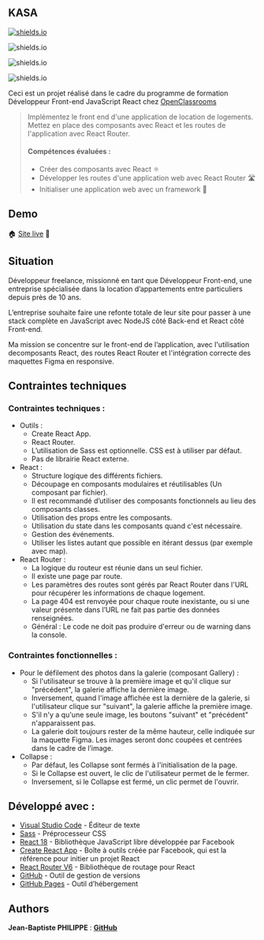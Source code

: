 
## **KASA**




[![shields.io](https://img.shields.io/badge/W3C_VALIDATOR-HTML5-blue
)](https://choosealicense.com/licenses/mit/)

![shields.io](https://img.shields.io/badge/CSS-SASS-blue
)

![shields.io](https://img.shields.io/badge/FRAMEWORK-REACT-blue
)

![shields.io](https://img.shields.io/badge/VERSIONING-GIT-blue
)



Ceci est un projet réalisé dans le cadre du programme de formation Développeur Front-end JavaScript React chez [OpenClassrooms](https://openclassrooms.com/fr/)

> Implémentez le front end d'une application de location de logements.
> Mettez en place des composants avec React et les routes de l'application avec React Router.
>
> #### Compétences évaluées :
>
> -   Créer des composants avec React ⚛️
> -   Développer les routes d'une application web avec React Router 🛣️
> -   Initialiser une application web avec un framework 🚀









## Demo

🏠 [Site live](https://jbphilippe.github.io/kasa/) 🏢

## Situation

Développeur freelance, missionné en tant que Développeur Front-end, une entreprise spécialisée dans la location d’appartements entre particuliers depuis près de 10 ans.

L’entreprise souhaite faire une refonte totale de leur site pour passer à une stack complète en JavaScript avec NodeJS côté Back-end et React côté Front-end.

Ma mission se concentre sur le front-end de l’application, avec l'utilisation decomposants React, des routes React Router et l'intégration correcte des maquettes Figma en responsive.

## Contraintes techniques

### Contraintes techniques :

-   Outils :
    -   Create React App.
    -   React Router.
    -   L’utilisation de Sass est optionnelle. CSS est à utiliser par défaut.
    -   Pas de librairie React externe.
-   React :
    -   Structure logique des différents fichiers.
    -   Découpage en composants modulaires et réutilisables (Un composant par fichier).
    -   Il est recommandé d’utiliser des composants fonctionnels au lieu des composants classes.
    -   Utilisation des props entre les composants.
    -   Utilisation du state dans les composants quand c'est nécessaire.
    -   Gestion des événements.
    -   Utiliser les listes autant que possible en itérant dessus (par exemple avec map).
-   React Router :
    -   La logique du routeur est réunie dans un seul fichier.
    -   Il existe une page par route.
    -   Les paramètres des routes sont gérés par React Router dans l'URL pour récupérer les informations de chaque logement.
    -   La page 404 est renvoyée pour chaque route inexistante, ou si une valeur présente dans l’URL ne fait pas partie des données renseignées.
    -   Général : Le code ne doit pas produire d'erreur ou de warning dans la console.
### Contraintes fonctionnelles :

-   Pour le défilement des photos dans la galerie (composant Gallery) :
    -   Si l'utilisateur se trouve à la première image et qu'il clique sur "précédent", la galerie affiche la dernière image.
    -   Inversement, quand l'image affichée est la dernière de la galerie, si l'utilisateur clique sur "suivant", la galerie affiche la première image.
    -   S'il n'y a qu'une seule image, les boutons "suivant" et "précédent" n'apparaissent pas.
    -   La galerie doit toujours rester de la même hauteur, celle indiquée sur la maquette Figma. Les images seront donc coupées et centrées dans le cadre de l’image.
-   Collapse :
    -   Par défaut, les Collapse sont fermés à l'initialisation de la page.
    -   Si le Collapse est ouvert, le clic de l'utilisateur permet de le fermer.
    -   Inversement, si le Collapse est fermé, un clic permet de l'ouvrir.
## Développé avec :

-   [Visual Studio Code](https://code.visualstudio.com/) - Éditeur de texte
-   [Sass](https://sass-lang.com/) - Préprocesseur CSS
-   [React 18](https://fr.reactjs.org/) - Bibliothèque JavaScript libre développée par Facebook
-   [Create React App](https://create-react-app.dev/) - Boîte à outils créée par Facebook, qui est la référence pour initier un projet React
-   [React Router V6](https://reactrouter.com/) - Bibliothèque de routage pour React
-   [GitHub](https://github.com/) - Outil de gestion de versions
-   [GitHub Pages](https://pages.github.com/) - Outil d’hébergement




## Authors

**Jean-Baptiste PHILIPPE** : [**GitHub**](https://github.com/ArthurBlanc/)

